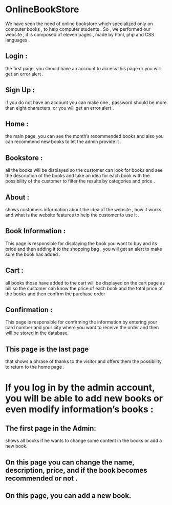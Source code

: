 # OnlineBookStore
We have seen the need of online bookstore which specialized only on computer books , to help computer students .  So , we performed our website , it is composed of eleven pages , made by html, php and CSS languages . 

## Login :
the first page, you should have an account to access this page or you will get an error alert .

## Sign Up : 
if you do not have an account you can make one , password should be more than eight characters, or you will get an error alert .

## Home :
the main page, you can see the month’s recommended books and also you can recommend new books to let the admin provide it .

## Bookstore : 
all the books will be displayed so the customer can look for books and see the description of the books and take an idea for each book with the possibility of the customer to filter the results by categories and price .

## About : 
shows customers information about the idea of the website , how it works and what is the website features to help the customer to use it .

## Book Information : 
This page is responsible for displaying the book you want to buy and its price and then adding it to the shopping bag , you will get an alert to make sure the book has added .

## Cart : 
all books those have added to the cart will be displayed on the cart page as bill so the customer can know the price of each book and the total price of the books and then confirm the purchase order

## Confirmation : 
This page is responsible for confirming the information by entering your card number and your city where you want to receive the order and then will be stored in the database.

## This page is the last page 
that shows a phrase of thanks to the visitor and offers them the possibility to return to the home page .

# If you log in by the admin account, you will be able to add new books or even modify information’s books :

## The first page in the Admin:
shows all books if he wants to change some content in the books or add a new book. 

## On this page you can change the name,  description, price, and if the book becomes recommended or not . 

## On this page, you can add a new book. 
